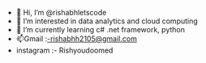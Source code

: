 - 👋 Hi, I’m @rishabhletscode
- 👀 I’m interested in data analytics and cloud computing
- 🌱 I’m currently learning  c# .net framework, python
- 📫Gmail :-rishabhh2105@gmail.com
- instagram :- Rishyoudoomed

<!---
rishabhletscode/rishabhletscode is a ✨ special ✨ repository because its `README.md` (this file) appears on your GitHub profile.
You can click the Preview link to take a look at your changes.
--->
